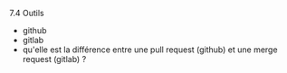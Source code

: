 7.4 Outils
- github
- gitlab
- qu'elle est la différence entre une pull request (github) et une merge request (gitlab) ?

